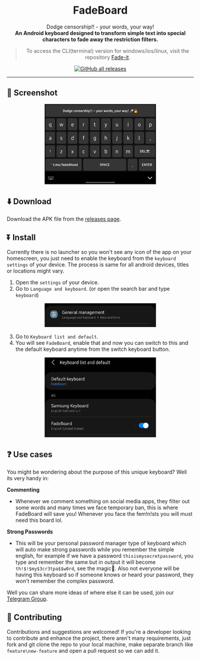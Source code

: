 <div align="center">

# FadeBoard
Dodge censorship!! - your words, your way!
<br>
**An Android keyboard designed to transform simple text into special characters to fade away the restriction filters.**

> To access the CLI(terminal) version for windows/ios/linux, visit the repository [Fade-it](https://github.com/anonfaded/fade-it).

[![GitHub all releases](https://img.shields.io/github/downloads/anonfaded/fadeboard/total?label=Downloads&logo=github)](https://github.com/anonfaded/fadeboard/releases/)

</div>

---

## 📱 Screenshot

<div align="center">
<img src="/images/1.jpg" style="width: 300px; height: auto;" >
</div>

## ⬇️ Download

Download the APK file from the [releases page](https://github.com/anonfaded/fadeboard/releases/tag/v2.0).

## ⏬ Install

Currently there is no launcher so you won't see any icon of the app on your homescreen, you just need to enable the keyboard from the `keyboard settings` of your device. The process is same for all android devices, titles or locations might vary.

1. Open the `settings` of your device.
2. Go to `Language and keyboard`.
(or open the search bar and type `keyboard`)
<div align="center">
<img src="/images/2.jpg" style="width: 300px; height: auto;" >
</div>

3. Go to `Keyboard list and default`. 
4. You will see `FadeBoard`, enable that and now you can switch to this and the default keyboard anytime from the switch keyboard button.

<div align="center">
<img src="/images/3.jpg" style="width: 300px; height: auto;" >
</div>


## ❓ Use cases 

You might be wondering about the purpose of this unique keyboard?
Well its very handy in:

**Commenting**
- Whenever we comment something on social media apps, they filter out some words and many times we face temporary ban, this is where FadeBoard will save you!
Whenever you face the fem!n!sts you will must need this board lol.

**Strong Passwords**
- This will be your personal password manager type of keyboard which will auto make strong passwords while you remember the simple english, for example if we have a password `thisismysecretpassword`, you type and remember the same but in output it will become `th!$!$my$3cr3tpa$$w0rd`, see the magic🎩. Also not everyone will be having this keyboard so if someone knows or heard your password, they won't remember the complex password.

Well you can share more ideas of where else it can be used, join our [Telegram Group](https://t.me/cyberhood).



## 🤝 Contributing

Contributions and suggestions are welcomed!
If you're a developer looking to contribute and enhance the project, there aren't many requirements, just fork and git clone the repo to your local machine, make separate branch like `feature\new-feature` and open a pull request so we can add it.

